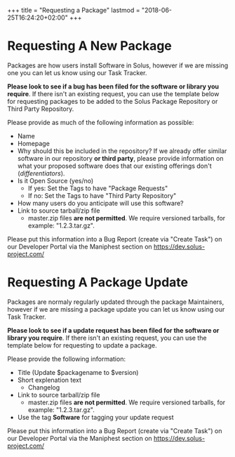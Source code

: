 +++
title = "Requesting a Package"
lastmod = "2018-06-25T16:24:20+02:00"
+++
# Requesting A New Package

Packages are how users install Software in Solus, however if we are missing one you can let us know using our Task Tracker. 

**Please look to see if a bug has been filed for the software or library you require**. If there isn't an existing request, you can use the template below for requesting packages to be added to the Solus Package Repository or Third Party Repository.

Please provide as much of the following information as possible:

- Name
- Homepage
- Why should this be included in the repository? If we already offer similar software in our repository **or third party**, please provide information on what your proposed software does that our existing offerings don't (*differentiators*).
- Is it Open Source (yes/no)
  - If yes: Set the Tags to have "Package Requests"
  - If no: Set the Tags to have "Third Party Repository"
- How many users do you anticipate will use this software?
- Link to source tarball/zip file
  - master.zip files **are not permitted**. We require versioned tarballs, for example: "1.2.3.tar.gz".

Please put this information into a Bug Report (create via "Create Task") on our Developer Portal via the Maniphest section on https://dev.solus-project.com/


# Requesting A Package Update 

Packages are normaly regularly updated through the package Maintainers, however if we are missing a package update you can let us know using our Task Tracker.

**Please look to see if a update request has been filed for the software or library you require**. If there isn't an existing request, you can use the template below for requesting to update a package.

Please provide the following information:

- Title (Update $packagename to $version)
- Short explenation text
  - Changelog
- Link to source tarball/zip file
  - master.zip files **are not permitted**. We require versioned tarballs, for example: "1.2.3.tar.gz".
- Use the tag **Software** for tagging your update request

Please put this information into a Bug Report (create via "Create Task") on our Developer Portal via the Maniphest section on https://dev.solus-project.com/
